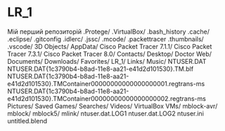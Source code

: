 # LR_1
Мій перший репозиторій 
 .Protege/
        .VirtualBox/
        .bash_history
        .cache/
        .eclipse/
        .gitconfig
        .idlerc/
        .jssc/
        .mcode/
        .packettracer
        .thumbnails/
        .vscode/
        3D Objects/
        AppData/
        Cisco Packet Tracer 7.1.1/
        Cisco Packet Tracer 7.3.1/
        Cisco Packet Tracer 8.0/
        Contacts/
        Desktop/
        Doctor Web/
        Documents/
        Downloads/
        Favorites/
        LR_1/
        Links/
        Music/
        NTUSER.DAT
        NTUSER.DAT{1c3790b4-b8ad-11e8-aa21-e41d2d101530}.TM.blf
        NTUSER.DAT{1c3790b4-b8ad-11e8-aa21-e41d2d101530}.TMContainer00000000000000000001.regtrans-ms
        NTUSER.DAT{1c3790b4-b8ad-11e8-aa21-e41d2d101530}.TMContainer00000000000000000002.regtrans-ms
        Pictures/
        Saved Games/
        Searches/
        Videos/
        VirtualBox VMs/
        mblock-avr/
        mblock/
        mblock5/
        mlink/
        ntuser.dat.LOG1
        ntuser.dat.LOG2
        ntuser.ini
        untitled.blend
